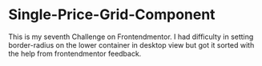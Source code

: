 # Single-Price-Grid-Component
This is my seventh Challenge on Frontendmentor. I had difficulty in setting border-radius on the lower container in desktop view but got it sorted with the help from frontendmentor feedback.
